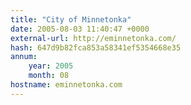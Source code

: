 ```yaml
---
title: "City of Minnetonka"
date: 2005-08-03 11:40:47 +0000
external-url: http://eminnetonka.com/
hash: 647d9b82fca853a58341ef5354668e35
annum:
    year: 2005
    month: 08
hostname: eminnetonka.com
---
```



